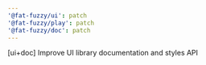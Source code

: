 ```yaml
---
'@fat-fuzzy/ui': patch
'@fat-fuzzy/play': patch
'@fat-fuzzy/doc': patch
---
```


[ui+doc] Improve UI library documentation and styles API
